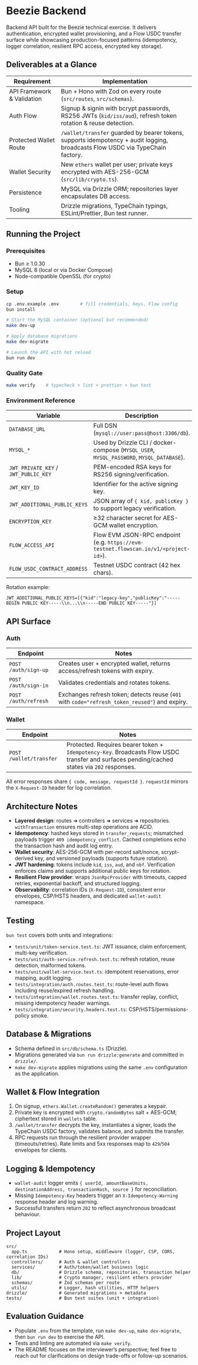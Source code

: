 # Beezie Backend

Backend API built for the Beezie technical exercise. It delivers authentication, encrypted wallet provisioning, and a Flow USDC transfer surface while showcasing production-focused patterns (idempotency, logger correlation, resilient RPC access, encrypted key storage).

## Deliverables at a Glance

| Requirement | Implementation |
| --- | --- |
| API Framework & Validation | Bun + Hono with Zod on every route (`src/routes`, `src/schemas`). |
| Auth Flow | Signup & signin with bcrypt passwords, RS256 JWTs (`kid/iss/aud`), refresh token rotation & reuse detection. |
| Protected Wallet Route | `/wallet/transfer` guarded by bearer tokens, supports idempotency + audit logging, broadcasts Flow USDC via TypeChain factory. |
| Wallet Security | New `ethers` wallet per user; private keys encrypted with AES-256-GCM (`src/lib/crypto.ts`). |
| Persistence | MySQL via Drizzle ORM; repositories layer encapsulates DB access. |
| Tooling | Drizzle migrations, TypeChain typings, ESLint/Prettier, Bun test runner. |

## Running the Project

### Prerequisites

- Bun ≥ 1.0.30
- MySQL 8 (local or via Docker Compose)
- Node-compatible OpenSSL (for crypto)

### Setup

```bash
cp .env.example .env        # fill credentials, keys, Flow config
bun install

# Start the MySQL container (optional but recommended)
make dev-up

# Apply database migrations
make dev-migrate

# Launch the API with hot reload
bun run dev
```

### Quality Gate

```bash
make verify    # typecheck + lint + prettier + bun test
```

### Environment Reference

| Variable | Description |
| --- | --- |
| `DATABASE_URL` | Full DSN (`mysql://user:pass@host:3306/db`). |
| `MYSQL_*` | Used by Drizzle CLI / docker-compose (`MYSQL_USER`, `MYSQL_PASSWORD`, `MYSQL_DATABASE`). |
| `JWT_PRIVATE_KEY` / `JWT_PUBLIC_KEY` | PEM-encoded RSA keys for RS256 signing/verification. |
| `JWT_KEY_ID` | Identifier for the active signing key. |
| `JWT_ADDITIONAL_PUBLIC_KEYS` | JSON array of `{ kid, publicKey }` to support legacy verification. |
| `ENCRYPTION_KEY` | ≥32 character secret for AES-GCM wallet encryption. |
| `FLOW_ACCESS_API` | Flow EVM JSON-RPC endpoint (e.g. `https://evm-testnet.flowscan.io/v1/<project-id>`). |
| `FLOW_USDC_CONTRACT_ADDRESS` | Testnet USDC contract (42 hex chars). |

Rotation example:

```env
JWT_ADDITIONAL_PUBLIC_KEYS=[{"kid":"legacy-key","publicKey":"-----BEGIN PUBLIC KEY-----\\n...\\n-----END PUBLIC KEY-----"}]
```

## API Surface

### Auth

| Endpoint | Notes |
| --- | --- |
| `POST /auth/sign-up` | Creates user + encrypted wallet, returns access/refresh tokens with expiry. |
| `POST /auth/sign-in` | Validates credentials and rotates tokens. |
| `POST /auth/refresh` | Exchanges refresh token; detects reuse (`401` with `code="refresh_token_reused"`) and expiry. |

### Wallet

| Endpoint | Notes |
| --- | --- |
| `POST /wallet/transfer` | Protected. Requires bearer token + `Idempotency-Key`. Broadcasts Flow USDC transfer and surfaces pending/cached states via `202` responses. |

All error responses share `{ code, message, requestId }`. `requestId` mirrors the `X-Request-ID` header for log correlation.

## Architecture Notes

- **Layered design**: routes ➜ controllers ➜ services ➜ repositories. `withTransaction` ensures multi-step operations are ACID.
- **Idempotency**: hashed keys stored in `transfer_requests`; mismatched payloads trigger `409 idempotency_conflict`. Cached completions echo the transaction hash and audit log entry.
- **Wallet security**: AES-256-GCM with per-record salt/nonce, scrypt-derived key, and versioned payloads (supports future rotation).
- **JWT hardening**: tokens include `kid`, `iss`, `aud`, and `nbf`. Verification enforces claims and supports additional public keys for rotation.
- **Resilient Flow provider**: wraps `JsonRpcProvider` with timeouts, capped retries, exponential backoff, and structured logging.
- **Observability**: correlation IDs (`X-Request-ID`), consistent error envelopes, CSP/HSTS headers, and dedicated `wallet-audit` namespace.

## Testing

`bun test` covers both units and integrations:

- `tests/unit/token-service.test.ts`: JWT issuance, claim enforcement, multi-key verification.
- `tests/unit/auth-service.refresh.test.ts`: refresh rotation, reuse detection, malformed tokens.
- `tests/unit/wallet-service.test.ts`: idempotent reservations, error mapping, audit logging.
- `tests/integration/auth.routes.test.ts`: route-level auth flows including reuse/expired refresh handling.
- `tests/integration/wallet.routes.test.ts`: transfer replay, conflict, missing idempotency header warnings.
- `tests/integration/security.headers.test.ts`: CSP/HSTS/permissions-policy smoke.

## Database & Migrations

- Schema defined in `src/db/schema.ts` (Drizzle).
- Migrations generated via `bun run drizzle:generate` and committed in `drizzle/`.
- `make dev-migrate` applies migrations using the same `.env` configuration as the application.

## Wallet & Flow Integration

1. On signup, `ethers.Wallet.createRandom()` generates a keypair.
2. Private key is encrypted with `crypto.randomBytes` salt + AES-GCM; ciphertext stored in `wallets` table.
3. `/wallet/transfer` decrypts the key, instantiates a signer, loads the TypeChain USDC factory, validates balance, and submits the transfer.
4. RPC requests run through the resilient provider wrapper (timeouts/retries). Rate limits and 5xx responses map to `429`/`504` envelopes for clients.

## Logging & Idempotency

- `wallet-audit` logger emits `{ userId, amountBaseUnits, destinationAddress, transactionHash, source }` for reconciliation.
- Missing `Idempotency-Key` headers trigger an `X-Idempotency-Warning` response header and log warning.
- Successful transfers return `202` to reflect asynchronous broadcast behaviour.

## Project Layout

```
src/
  app.ts            # Hono setup, middleware (logger, CSP, CORS, correlation IDs)
  controllers/      # Auth & wallet controllers
  services/         # Auth/token/wallet business logic
  db/               # Drizzle schema, repositories, transaction helper
  lib/              # Crypto manager, resilient ethers provider
  schemas/          # Zod schemas per route
  utils/            # Logger, hash utilities, HTTP helpers
drizzle/            # Generated migrations + metadata
tests/              # Bun test suites (unit + integration)
```

## Evaluation Guidance

- Populate `.env` from the template, run `make dev-up`, `make dev-migrate`, then `bun run dev` to exercise the API.
- Tests and linting are automated via `make verify`.
- The README focuses on the interviewer’s perspective; feel free to reach out for clarifications on design trade-offs or follow-up scenarios.
